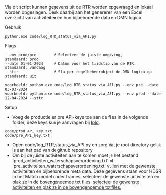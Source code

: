 Via dit script kunnen gegevens uit de RTR worden opgevraagd en lokaal worden opgeslagen. Denk daarbij aan het genereren van een Excel overzicht van activiteiten en hun bijbehorende data en DMN logica. 

Gebruik
```
python.exe code/log_RTR_status_via_API.py
```

Flags
```
--env prod/pre        # Selecteer de juiste omgeving,               standaard: prod
--date 01-01-2024     # Datum voor het tijdstip van de RTR,         standaard: vandaag
--sttr                # Sla per regelbeheerobject de DMN logica op  standaard: uit

voorbeeld: python.exe code/log_RTR_status_via_API.py --env pre --date 03-03-2024
voorbeeld: python.exe code/log_RTR_status_via_API.py --env prod --date 12-04-2024 --sttr
```

Setup
- Voeg de productie en pre API-keys toe aan de files in de volgende folder, deze keys kun je aanvragen bij [Iplo](https://aandeslagmetdeomgevingswet.nl/ontwikkelaarsportaal/api-register/api/omgevingsdocument-toepasbaar-opvragen/).
```
code/prod_API_key.txt
code/pre_API_key.txt
```
- Open code/log_RTR_status_via_API.py en zorg dat je root directory gelijk is aan het pad van de github repository
- Om bij de juiste activiteiten aan te komen moet je het bestand 'prod_activiteiten_waterschapsverordening.txt' of 'pre_activiteiten_waterschapsverordening.txt' vullen met de gewenste activiteiten en bijbehorende meta data. Deze gegevens staan voor HDSR in het Match model onder frames, selecteer de gewenste activiteiten en plak ze in de bovengenoemde txt files.
[selecteer de gewenste activiteiten en plak ze in de bovengenoemde txt files.](./data/Match_activiteiten_frame.PNG)
